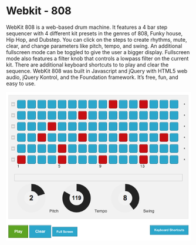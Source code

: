Webkit - 808
============

WebKit 808 is a web-based drum machine. It features a 4 bar step sequencer with 4 different kit presets in the genres of 808, Funky house, Hip Hop, and Dubstep. You can click on the steps to create rhythms, mute, clear, and change parameters like pitch, tempo, and swing. An additional fullscreen mode can be toggled to give the user a bigger display. Fullscreen mode also features a filter knob that controls a lowpass filter on the current kit. There are additional keyboard shortcuts to to play and clear the sequence. WebKit 808 was built in Javascript and jQuery with HTML5 web audio, jQuery Kontrol, and the Foundation framework. It’s free, fun, and easy to use.

![Alt text](/images/screenshot.png)